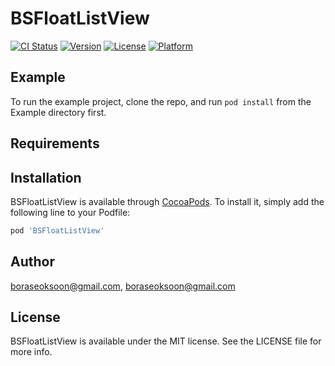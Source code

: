 # BSFloatListView

[![CI Status](https://img.shields.io/travis/boraseoksoon@gmail.com/BSFloatListView.svg?style=flat)](https://travis-ci.org/boraseoksoon@gmail.com/BSFloatListView)
[![Version](https://img.shields.io/cocoapods/v/BSFloatListView.svg?style=flat)](https://cocoapods.org/pods/BSFloatListView)
[![License](https://img.shields.io/cocoapods/l/BSFloatListView.svg?style=flat)](https://cocoapods.org/pods/BSFloatListView)
[![Platform](https://img.shields.io/cocoapods/p/BSFloatListView.svg?style=flat)](https://cocoapods.org/pods/BSFloatListView)

## Example

To run the example project, clone the repo, and run `pod install` from the Example directory first.

## Requirements

## Installation

BSFloatListView is available through [CocoaPods](https://cocoapods.org). To install
it, simply add the following line to your Podfile:

```ruby
pod 'BSFloatListView'
```

## Author

boraseoksoon@gmail.com, boraseoksoon@gmail.com

## License

BSFloatListView is available under the MIT license. See the LICENSE file for more info.
